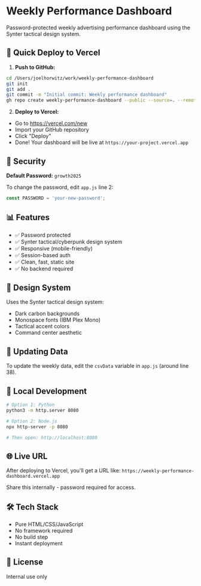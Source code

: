 # Weekly Performance Dashboard

Password-protected weekly advertising performance dashboard using the Synter tactical design system.

## 🚀 Quick Deploy to Vercel

1. **Push to GitHub:**
```bash
cd /Users/joelhorwitz/work/weekly-performance-dashboard
git init
git add .
git commit -m "Initial commit: Weekly performance dashboard"
gh repo create weekly-performance-dashboard --public --source=. --remote=origin --push
```

2. **Deploy to Vercel:**
- Go to https://vercel.com/new
- Import your GitHub repository
- Click "Deploy"
- Done! Your dashboard will be live at `https://your-project.vercel.app`

## 🔐 Security

**Default Password:** `growth2025`

To change the password, edit `app.js` line 2:
```javascript
const PASSWORD = 'your-new-password';
```

## 📊 Features

- ✅ Password protected
- ✅ Synter tactical/cyberpunk design system
- ✅ Responsive (mobile-friendly)
- ✅ Session-based auth
- ✅ Clean, fast, static site
- ✅ No backend required

## 🎨 Design System

Uses the Synter tactical design system:
- Dark carbon backgrounds
- Monospace fonts (IBM Plex Mono)
- Tactical accent colors
- Command center aesthetic

## 🔄 Updating Data

To update the weekly data, edit the `csvData` variable in `app.js` (around line 38).

## 📱 Local Development

```bash
# Option 1: Python
python3 -m http.server 8080

# Option 2: Node.js
npx http-server -p 8080

# Then open: http://localhost:8080
```

## 🌐 Live URL

After deploying to Vercel, you'll get a URL like:
`https://weekly-performance-dashboard.vercel.app`

Share this internally - password required for access.

## 🛠️ Tech Stack

- Pure HTML/CSS/JavaScript
- No framework required
- No build step
- Instant deployment

## 📝 License

Internal use only
